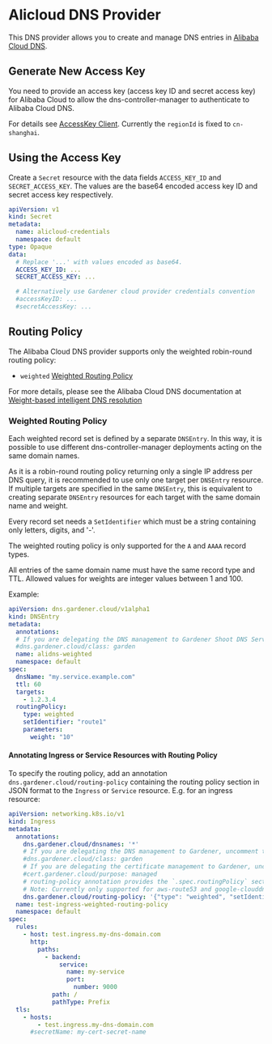 # Alicloud DNS Provider

This DNS provider allows you to create and manage DNS entries in [Alibaba Cloud DNS](https://www.alibabacloud.com/product/dns). 

## Generate New Access Key

You need to provide an access key (access key ID and secret access key) for Alibaba Cloud to allow the dns-controller-manager to 
authenticate to Alibaba Cloud DNS.

For details see [AccessKey Client](https://github.com/aliyun/alibaba-cloud-sdk-go/blob/master/docs/2-Client-EN.md#accesskey-client).
Currently the `regionId` is fixed to `cn-shanghai`. 

## Using the Access Key

Create a `Secret` resource with the data fields `ACCESS_KEY_ID` and `SECRET_ACCESS_KEY`.
The values are the base64 encoded access key ID and secret access key respectively.

```yaml
apiVersion: v1
kind: Secret
metadata:
  name: alicloud-credentials
  namespace: default
type: Opaque
data:
  # Replace '...' with values encoded as base64.
  ACCESS_KEY_ID: ...
  SECRET_ACCESS_KEY: ...

  # Alternatively use Gardener cloud provider credentials convention
  #accessKeyID: ...
  #secretAccessKey: ...
``` 

## Routing Policy

The Alibaba Cloud DNS provider supports only the weighted robin-round routing policy:

- `weighted` [Weighted Routing Policy](#weighted-routing-policy)

For more details, please see the Alibaba Cloud DNS documentation at
[Weight-based intelligent DNS resolution](https://www.alibabacloud.com/help/en/dns/intelligent-analysis-of-sub-weight)

### Weighted Routing Policy

Each weighted record set is defined by a separate `DNSEntry`. In this way, it is possible to use different dns-controller-manager deployments acting on the same domain names.

As it is a robin-round routing policy returning only a single IP address per DNS query, it is recommended to use only one target per `DNSEntry` resource.
If multiple targets are specified in the same `DNSEntry`, this is equivalent to creating separate `DNSEntry` resources for each target with the same domain name and weight.

Every record set needs a `SetIdentifier` which must be a string containing only letters, digits, and '-'.

The weighted routing policy is only supported for the `A` and `AAAA` record types.

All entries of the same domain name must have the same record type and TTL. Allowed values for weights are integer values between 1 and 100.

Example:

```yaml
apiVersion: dns.gardener.cloud/v1alpha1
kind: DNSEntry
metadata:
  annotations:
  # If you are delegating the DNS management to Gardener Shoot DNS Service, uncomment the following line
  #dns.gardener.cloud/class: garden
  name: alidns-weighted
  namespace: default
spec:
  dnsName: "my.service.example.com"
  ttl: 60
  targets:
    - 1.2.3.4
  routingPolicy:
    type: weighted
    setIdentifier: "route1"
    parameters:
      weight: "10"
```

#### Annotating Ingress or Service Resources with Routing Policy

To specify the routing policy, add an annotation `dns.gardener.cloud/routing-policy`
containing the routing policy section in JSON format to the `Ingress` or `Service` resource.
E.g. for an ingress resource:

```yaml
apiVersion: networking.k8s.io/v1
kind: Ingress
metadata:
  annotations:
    dns.gardener.cloud/dnsnames: '*'
    # If you are delegating the DNS management to Gardener, uncomment the following line (see https://gardener.cloud/documentation/guides/administer_shoots/dns_names/)
    #dns.gardener.cloud/class: garden
    # If you are delegating the certificate management to Gardener, uncomment the following line (see https://gardener.cloud/documentation/guides/administer_shoots/x509_certificates/)
    #cert.gardener.cloud/purpose: managed
    # routing-policy annotation provides the `.spec.routingPolicy` section as JSON
    # Note: Currently only supported for aws-route53 and google-clouddns
    dns.gardener.cloud/routing-policy: '{"type": "weighted", "setIdentifier": "route1", "parameters": {"weight": "10"}}'
  name: test-ingress-weighted-routing-policy
  namespace: default
spec:
  rules:
    - host: test.ingress.my-dns-domain.com
      http:
        paths:
          - backend:
              service:
                name: my-service
                port:
                  number: 9000
            path: /
            pathType: Prefix
  tls:
    - hosts:
        - test.ingress.my-dns-domain.com
      #secretName: my-cert-secret-name
```